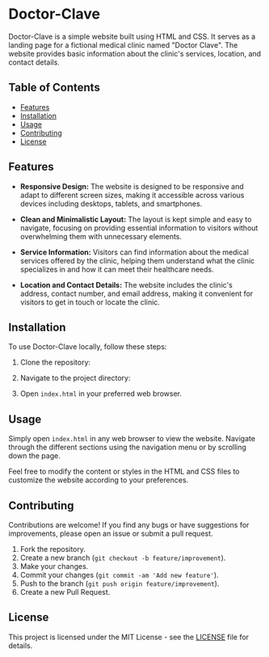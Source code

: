 # Doctor-Clave

Doctor-Clave is a simple website built using HTML and CSS. It serves as a landing page for a fictional medical clinic named "Doctor Clave". The website provides basic information about the clinic's services, location, and contact details.

## Table of Contents

- [Features](#features)
- [Installation](#installation)
- [Usage](#usage)
- [Contributing](#contributing)
- [License](#license)

## Features

- **Responsive Design:** The website is designed to be responsive and adapt to different screen sizes, making it accessible across various devices including desktops, tablets, and smartphones.
  
- **Clean and Minimalistic Layout:** The layout is kept simple and easy to navigate, focusing on providing essential information to visitors without overwhelming them with unnecessary elements.

- **Service Information:** Visitors can find information about the medical services offered by the clinic, helping them understand what the clinic specializes in and how it can meet their healthcare needs.

- **Location and Contact Details:** The website includes the clinic's address, contact number, and email address, making it convenient for visitors to get in touch or locate the clinic.

## Installation

To use Doctor-Clave locally, follow these steps:

1. Clone the repository:

2. Navigate to the project directory:

3. Open `index.html` in your preferred web browser.

## Usage

Simply open `index.html` in any web browser to view the website. Navigate through the different sections using the navigation menu or by scrolling down the page.

Feel free to modify the content or styles in the HTML and CSS files to customize the website according to your preferences.

## Contributing

Contributions are welcome! If you find any bugs or have suggestions for improvements, please open an issue or submit a pull request.

1. Fork the repository.
2. Create a new branch (`git checkout -b feature/improvement`).
3. Make your changes.
4. Commit your changes (`git commit -am 'Add new feature'`).
5. Push to the branch (`git push origin feature/improvement`).
6. Create a new Pull Request.

## License

This project is licensed under the MIT License - see the [LICENSE](LICENSE) file for details.
